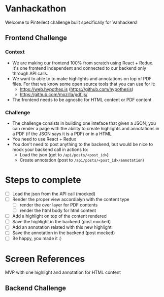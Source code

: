 # Vanhackathon
Welcome to Pintellect challenge bulit specifically for Vanhackers!

## Frontend Challenge

### Context
- We are making our frontend 100% from scratch using React + Redux. It's one frontend independent and connected to our backend only through API calls. 
- We want to able to to make highlights and annotations on top of PDF files. For that we know some open source tools that you can use for it:
  - https://web.hypothes.is (https://github.com/hypothesis)
  - https://github.com/mozilla/pdf.js/
- The frontend needs to be agnostic for HTML content or PDF content

### Challenge
- The challenge consists in building one inteface that given a JSON, you can render a page with the ability to create highlights and annotations in a PDF (if the JSON says it is a PDF) or in a HTML
- You need to use React + Redux
- You don't need to post anything to the backend, but would be nice to mock your backend call in actions to:
  - Load the json (get to `/api/posts/<post_id>`)
  - Create annotation (post to `/api/posts/<post_id>/annotation`)

# Steps to complete
- [ ] Load the json from the API call (mocked)
- [ ] Render the proper view accordialyn with the content type
  - [ ] render the over layer for PDF contents
  - [ ] render the html body for html content
- [ ] Add a highlight on top of the content rendered
- [ ] Save the highlight in the backend (post mocked)
- [ ] Add an annotation related with this new highlight
- [ ] Save the annotation in the backend (post mocked)
- [ ] Be happy, you made it :)

# Screen References

MVP with one highlight and annotation for HTML content

## Backend Challenge
